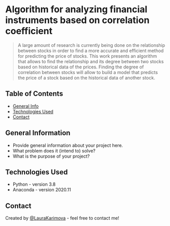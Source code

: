 # Algorithm for analyzing financial instruments based on correlation coefficient
> A large amount of research is currently being done on the relationship between stocks in order to find a more accurate and efficient method for predicting the price of stocks.
This work presents an algorithm that allows to find the relationship and its degree between two stocks based on historical data of the prices. Finding the degree of correlation between stocks will allow to build a model that predicts the price of a stock based on the historical data of another stock.

## Table of Contents
* [General Info](#general-information)
* [Technologies Used](#technologies-used)
* [Contact](#contact)

## General Information
- Provide general information about your project here.
- What problem does it (intend to) solve?
- What is the purpose of your project?

## Technologies Used
- Python - version 3.8
- Anaconda - version 2020.11

## Contact
Created by [@LauraKarimova](33099@iitu.edu.kz) - feel free to contact me!
